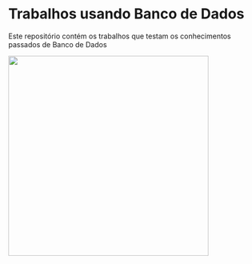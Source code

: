 # Trabalhos usando Banco de Dados

Este repositório contém os trabalhos que testam os conhecimentos passados de Banco de Dados

<img src="https://upload.wikimedia.org/wikipedia/commons/c/ca/MariaDB_colour_logo.svg" width="400" />
